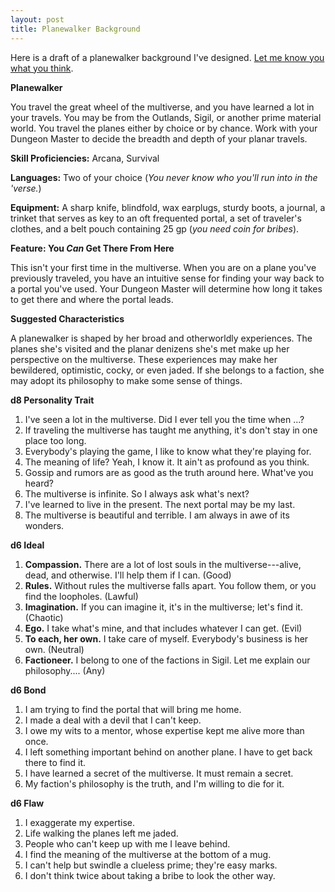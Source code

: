 ```yaml
---
layout: post
title: Planewalker Background
---
```


Here is a draft of a planewalker background I've designed. [Let me know you what you think](http://www.twitter.com/1morespacerhino).

**Planewalker**

You travel the great wheel of the multiverse, and you have learned a lot in your travels. You may be from the Outlands, Sigil, or another prime material world. You travel the planes either by choice or by chance. Work with your Dungeon Master to decide the breadth and depth of your planar travels.

**Skill Proficiencies:** Arcana, Survival

**Languages:** Two of your choice (*You never know who you'll run into in the 'verse.*)

**Equipment:** A sharp knife, blindfold, wax earplugs, sturdy boots,  a journal, a trinket that serves as key to an oft frequented portal, a set of traveler's clothes, and a belt pouch containing 25 gp (*you need coin for bribes*).

**Feature: You *Can* Get There From Here**

This isn't your first time in the multiverse. When you are on a plane you've previously traveled, you have an intuitive sense for finding your way back to a portal you've used. Your Dungeon Master will determine how long it takes to get there and where the portal leads.

**Suggested Characteristics**

A planewalker is shaped by her broad and otherworldly experiences. The planes she's visited and the planar denizens she's met make up her perspective on the multiverse. These experiences may make her bewildered, optimistic, cocky, or even jaded. If she belongs to a faction, she may adopt its philosophy to make some sense of things.

**d8 Personality Trait**

1. I've seen a lot in the multiverse. Did I ever tell you the time when ...?
2. If traveling the multiverse has taught me anything, it's don't stay in one place too long.
3. Everybody's playing the game, I like to know what they're playing for.
4. The meaning of life? Yeah, I know it. It ain't as profound as you think.
5. Gossip and rumors are as good as the truth around here. What've you heard?
6. The multiverse is infinite. So I always ask what's next?
7. I've learned to live in the present. The next portal may be my last.
8. The multiverse is beautiful and terrible. I am always in awe of its wonders.

**d6 Ideal**

1. **Compassion.** There are a lot of lost souls in the multiverse---alive, dead, and otherwise. I'll help them if I can. (Good)
2. **Rules.** Without rules the multiverse falls apart. You follow them, or you find the loopholes. (Lawful)
3. **Imagination.** If you can imagine it, it's in the multiverse; let's find it. (Chaotic)
4. **Ego.** I take what's mine, and that includes whatever I can get. (Evil)
5. **To each, her own.** I take care of myself. Everybody's business is her own. (Neutral)
6. **Factioneer.**  I belong to one of the factions in Sigil. Let me explain our philosophy.... (Any)

**d6 Bond**

1. I am trying to find the portal that will bring me home.
2. I made a deal with a devil that I can't keep.
3. I owe my wits to a mentor, whose expertise kept me alive more than once.
4. I left something important behind on another plane. I have to get back there to find it.
5. I have learned a secret of the multiverse. It must remain a secret.
6. My faction's philosophy is the truth, and I'm willing to die for it.

**d6 Flaw**

1. I exaggerate my expertise.
2. Life walking the planes left me jaded.
3. People who can't keep up with me I leave behind.
4. I find the meaning of the multiverse at the bottom of a mug.
5. I can't help but swindle a clueless prime; they're easy marks.
6. I don't think twice about taking a bribe to look the other way.
